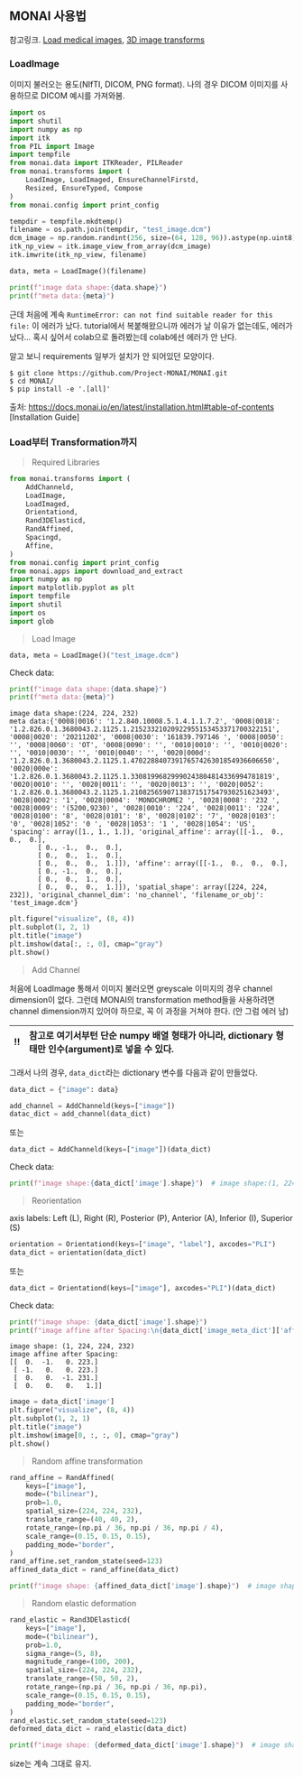 ## MONAI 사용법

참고링크. [Load medical images](https://github.com/Project-MONAI/tutorials/blob/master/modules/load_medical_images.ipynb),
[3D image transforms](https://github.com/Project-MONAI/tutorials/blob/master/modules/3d_image_transforms.ipynb)

### LoadImage

이미지 불러오는 용도(NIfTI, DICOM, PNG format). 나의 경우 DICOM 이미지를 사용하므로 DICOM 예시를 가져와봄.

```python
import os
import shutil
import numpy as np
import itk
from PIL import Image
import tempfile
from monai.data import ITKReader, PILReader
from monai.transforms import (
    LoadImage, LoadImaged, EnsureChannelFirstd,
    Resized, EnsureTyped, Compose
)
from monai.config import print_config
```

```python
tempdir = tempfile.mkdtemp()
filename = os.path.join(tempdir, "test_image.dcm")
dcm_image = np.random.randint(256, size=(64, 128, 96)).astype(np.uint8)
itk_np_view = itk.image_view_from_array(dcm_image)
itk.imwrite(itk_np_view, filename)
```

```python
data, meta = LoadImage()(filename)

print(f"image data shape:{data.shape}")
print(f"meta data:{meta}")
```

근데 처음에 계속 `RuntimeError: can not find suitable reader for this file:` 이 에러가 났다.
tutorial에서 복붙해왔으니까 에러가 날 이유가 없는데도, 에러가 났다... 혹시 싶어서 colab으로 돌려봤는데 colab에선 에러가 안 난다.

알고 보니 requirements 일부가 설치가 안 되어있던 모양이다.

```console
$ git clone https://github.com/Project-MONAI/MONAI.git
$ cd MONAI/
$ pip install -e '.[all]'
```
출처: https://docs.monai.io/en/latest/installation.html#table-of-contents [Installation Guide]


### Load부터 Transformation까지

> Required Libraries

```python
from monai.transforms import (
    AddChanneld,
    LoadImage,
    LoadImaged,
    Orientationd,
    Rand3DElasticd,
    RandAffined,
    Spacingd,
    Affine,
)
from monai.config import print_config
from monai.apps import download_and_extract
import numpy as np
import matplotlib.pyplot as plt
import tempfile
import shutil
import os
import glob
```

> Load Image

```python
data, meta = LoadImage()("test_image.dcm")
```

Check data:

```python
print(f"image data shape:{data.shape}")
print(f"meta data:{meta}")
```

```
image data shape:(224, 224, 232)
meta data:{'0008|0016': '1.2.840.10008.5.1.4.1.1.7.2', '0008|0018': '1.2.826.0.1.3680043.2.1125.1.21523321020922955153453371700322151', '0008|0020': '20211202', '0008|0030': '161839.797146 ', '0008|0050': '', '0008|0060': 'OT', '0008|0090': '', '0010|0010': '', '0010|0020': '', '0010|0030': '', '0010|0040': '', '0020|000d': '1.2.826.0.1.3680043.2.1125.1.47022884073917657426301854936606650', '0020|000e': '1.2.826.0.1.3680043.2.1125.1.33081996829990243804814336994781819', '0020|0010': '', '0020|0011': '', '0020|0013': '', '0020|0052': '1.2.826.0.1.3680043.2.1125.1.21082565907138371517547930251623493', '0028|0002': '1', '0028|0004': 'MONOCHROME2 ', '0028|0008': '232 ', '0028|0009': '(5200,9230)', '0028|0010': '224', '0028|0011': '224', '0028|0100': '8', '0028|0101': '8', '0028|0102': '7', '0028|0103': '0', '0028|1052': '0 ', '0028|1053': '1 ', '0028|1054': 'US', 'spacing': array([1., 1., 1.]), 'original_affine': array([[-1.,  0.,  0.,  0.],
       [ 0., -1.,  0.,  0.],
       [ 0.,  0.,  1.,  0.],
       [ 0.,  0.,  0.,  1.]]), 'affine': array([[-1.,  0.,  0.,  0.],
       [ 0., -1.,  0.,  0.],
       [ 0.,  0.,  1.,  0.],
       [ 0.,  0.,  0.,  1.]]), 'spatial_shape': array([224, 224, 232]), 'original_channel_dim': 'no_channel', 'filename_or_obj': 'test_image.dcm'}
```

```python
plt.figure("visualize", (8, 4))
plt.subplot(1, 2, 1)
plt.title("image")
plt.imshow(data[:, :, 0], cmap="gray")
plt.show()
```

> Add Channel

처음에 LoadImage 통해서 이미지 불러오면 greyscale 이미지의 경우 channel dimension이 없다.
그런데 MONAI의 transformation method들을 사용하려면 channel dimension까지 있어야 하므로, 꼭 이 과정을 거쳐야 한다. (안 그럼 에러 남)

:bangbang: | 참고로 여기서부턴 단순 numpy 배열 형태가 아니라, dictionary 형태만 인수(argument)로 넣을 수 있다.
:---: | :---

그래서 나의 경우, `data_dict`라는 dictionary 변수를 다음과 같이 만들었다.

```python
data_dict = {"image": data}
```

```python
add_channel = AddChanneld(keys=["image"])
datac_dict = add_channel(data_dict)
```

또는

```python
data_dict = AddChanneld(keys=["image"])(data_dict)
```

Check data:

```python
print(f"image shape:{data_dict['image'].shape}")  # image shape:(1, 224, 224, 232)
```

> Reorientation

axis labels: Left (L), Right (R), Posterior (P), Anterior (A), Inferior (I), Superior (S)

```python
orientation = Orientationd(keys=["image", "label"], axcodes="PLI")
data_dict = orientation(data_dict)
```

또는

```python
data_dict = Orientationd(keys=["image"], axcodes="PLI")(data_dict)
```

Check data:

```python
print(f"image shape: {data_dict['image'].shape}")
print(f"image affine after Spacing:\n{data_dict['image_meta_dict']['affine']}")
```

```
image shape: (1, 224, 224, 232)
image affine after Spacing:
[[  0.  -1.   0. 223.]
 [ -1.   0.   0. 223.]
 [  0.   0.  -1. 231.]
 [  0.   0.   0.   1.]]
 ```
 
 ```python
 image = data_dict['image']
plt.figure("visualize", (8, 4))
plt.subplot(1, 2, 1)
plt.title("image")
plt.imshow(image[0, :, :, 0], cmap="gray")
plt.show()
```

> Random affine transformation

```python
rand_affine = RandAffined(
    keys=["image"],
    mode=("bilinear"),
    prob=1.0,
    spatial_size=(224, 224, 232),
    translate_range=(40, 40, 2),
    rotate_range=(np.pi / 36, np.pi / 36, np.pi / 4),
    scale_range=(0.15, 0.15, 0.15),
    padding_mode="border",
)
rand_affine.set_random_state(seed=123)
affined_data_dict = rand_affine(data_dict)
```

```python
print(f"image shape: {affined_data_dict['image'].shape}")  # image shape: (1, 224, 224, 232)
```

> Random elastic deformation

```python
rand_elastic = Rand3DElasticd(
    keys=["image"],
    mode=("bilinear"),
    prob=1.0,
    sigma_range=(5, 8),
    magnitude_range=(100, 200),
    spatial_size=(224, 224, 232),
    translate_range=(50, 50, 2),
    rotate_range=(np.pi / 36, np.pi / 36, np.pi),
    scale_range=(0.15, 0.15, 0.15),
    padding_mode="border",
)
rand_elastic.set_random_state(seed=123)
deformed_data_dict = rand_elastic(data_dict)
```

```python
print(f"image shape: {deformed_data_dict['image'].shape}")  # image shape: (1, 224, 224, 232)
```

size는 계속 그대로 유지.
